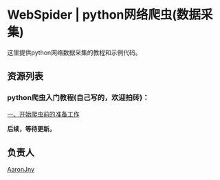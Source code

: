 # WebSpider | python网络爬虫(数据采集)
这里提供python网络数据采集的教程和示例代码。

## 资源列表

### python爬虫入门教程(自己写的，欢迎拍砖)：

[一、开始爬虫前的准备工作](http://blog.csdn.net/aaronjny/article/details/77885007)

**后续，等待更新。**

## 负责人
[AaronJny](https://github.com/AaronJny)
